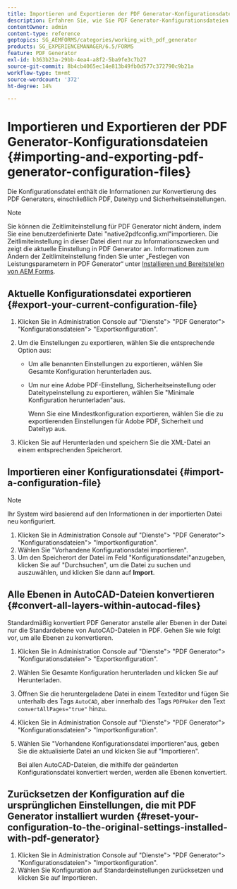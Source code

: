 ```yaml
---
title: Importieren und Exportieren der PDF Generator-Konfigurationsdateien
description: Erfahren Sie, wie Sie PDF Generator-Konfigurationsdateien importieren und exportieren.
contentOwner: admin
content-type: reference
geptopics: SG_AEMFORMS/categories/working_with_pdf_generator
products: SG_EXPERIENCEMANAGER/6.5/FORMS
feature: PDF Generator
exl-id: b363b23a-29bb-4ea4-a8f2-5ba9fe3c7b27
source-git-commit: 8b4cb4065ec14e813b49fb0d577c372790c9b21a
workflow-type: tm+mt
source-wordcount: '372'
ht-degree: 14%

---
```


# Importieren und Exportieren der PDF Generator-Konfigurationsdateien {#importing-and-exporting-pdf-generator-configuration-files}

Die Konfigurationsdatei enthält die Informationen zur Konvertierung des PDF Generators, einschließlich PDF, Dateityp und Sicherheitseinstellungen.

>[!NOTE]
>
>Sie können die Zeitlimiteinstellung für PDF Generator nicht ändern, indem Sie eine benutzerdefinierte Datei &quot;native2pdfconfig.xml&quot;importieren. Die Zeitlimiteinstellung in dieser Datei dient nur zu Informationszwecken und zeigt die aktuelle Einstellung in PDF Generator an. Informationen zum Ändern der Zeitlimiteinstellung finden Sie unter „Festlegen von Leistungsparametern in PDF Generator“ unter [Installieren und Bereitstellen von AEM Forms](https://www.adobe.com/go/learn_aemforms_installJBoss_63_de).

## Aktuelle Konfigurationsdatei exportieren {#export-your-current-configuration-file}

1. Klicken Sie in Administration Console auf &quot;Dienste&quot;> &quot;PDF Generator&quot;> &quot;Konfigurationsdateien&quot;> &quot;Exportkonfiguration&quot;.
1. Um die Einstellungen zu exportieren, wählen Sie die entsprechende Option aus:

   * Um alle benannten Einstellungen zu exportieren, wählen Sie Gesamte Konfiguration herunterladen aus.
   * Um nur eine Adobe PDF-Einstellung, Sicherheitseinstellung oder Dateitypeinstellung zu exportieren, wählen Sie &quot;Minimale Konfiguration herunterladen&quot;aus.

     Wenn Sie eine Mindestkonfiguration exportieren, wählen Sie die zu exportierenden Einstellungen für Adobe PDF, Sicherheit und Dateityp aus.

1. Klicken Sie auf Herunterladen und speichern Sie die XML-Datei an einem entsprechenden Speicherort.

## Importieren einer Konfigurationsdatei {#import-a-configuration-file}

>[!NOTE]
>
>Ihr System wird basierend auf den Informationen in der importierten Datei neu konfiguriert.

1. Klicken Sie in Administration Console auf &quot;Dienste&quot;> &quot;PDF Generator&quot;> &quot;Konfigurationsdateien&quot;> &quot;Importkonfiguration&quot;.
1. Wählen Sie &quot;Vorhandene Konfigurationsdatei importieren&quot;.
1. Um den Speicherort der Datei im Feld &quot;Konfigurationsdatei&quot;anzugeben, klicken Sie auf &quot;Durchsuchen&quot;, um die Datei zu suchen und auszuwählen, und klicken Sie dann auf **Import**.

## Alle Ebenen in AutoCAD-Dateien konvertieren {#convert-all-layers-within-autocad-files}

Standardmäßig konvertiert PDF Generator anstelle aller Ebenen in der Datei nur die Standardebene von AutoCAD-Dateien in PDF. Gehen Sie wie folgt vor, um alle Ebenen zu konvertieren.

1. Klicken Sie in Administration Console auf &quot;Dienste&quot;> &quot;PDF Generator&quot;> &quot;Konfigurationsdateien&quot;> &quot;Exportkonfiguration&quot;.
1. Wählen Sie Gesamte Konfiguration herunterladen und klicken Sie auf Herunterladen.
1. Öffnen Sie die heruntergeladene Datei in einem Texteditor und fügen Sie unterhalb des Tags `AutoCAD`, aber innerhalb des Tags `PDFMaker` den Text `convertAllPages="true"` hinzu.
1. Klicken Sie in Administration Console auf &quot;Dienste&quot;> &quot;PDF Generator&quot;> &quot;Konfigurationsdateien&quot;> &quot;Importkonfiguration&quot;.
1. Wählen Sie &quot;Vorhandene Konfigurationsdatei importieren&quot;aus, geben Sie die aktualisierte Datei an und klicken Sie auf &quot;Importieren&quot;.

   Bei allen AutoCAD-Dateien, die mithilfe der geänderten Konfigurationsdatei konvertiert werden, werden alle Ebenen konvertiert.

## Zurücksetzen der Konfiguration auf die ursprünglichen Einstellungen, die mit PDF Generator installiert wurden {#reset-your-configuration-to-the-original-settings-installed-with-pdf-generator}

1. Klicken Sie in Administration Console auf &quot;Dienste&quot;> &quot;PDF Generator&quot;> &quot;Konfigurationsdateien&quot;> &quot;Importkonfiguration&quot;.
1. Wählen Sie Konfiguration auf Standardeinstellungen zurücksetzen und klicken Sie auf Importieren.
